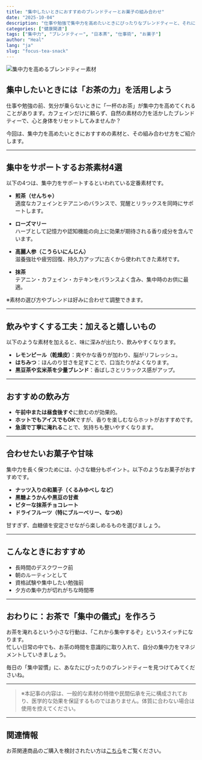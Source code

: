 ```yaml
---
title: "集中したいときにおすすめのブレンドティーとお菓子の組み合わせ"
date: "2025-10-04"
description: "仕事や勉強で集中力を高めたいときにぴったりなブレンドティーと、それに合うお菓子・甘味をご紹介。飲みやすくアレンジするアイデアや取り入れたい素材もお届けします。"
categories: ["健康関連"]
tags: ["集中力", "ブレンドティー", "日本茶", "仕事術", "お菓子"]
author: "Heal"
lang: "ja"
slug: "focus-tea-snack"
---
```


![集中力を高めるブレンドティー素材](/blog/2025-10-04-focus-tea-snack.jpg)

## 集中したいときには「お茶の力」を活用しよう

仕事や勉強の前、気分が乗らないときに「一杯のお茶」が集中力を高めてくれることがあります。カフェインだけに頼らず、自然の素材の力を活かしたブレンドティーで、心と身体をリセットしてみませんか？

今回は、集中力を高めたいときにおすすめの素材と、その組み合わせ方をご紹介します。

---

## 集中をサポートするお茶素材4選

以下の4つは、集中力をサポートするといわれている定番素材です。

- **煎茶（せんちゃ）**  
  適度なカフェインとテアニンのバランスで、覚醒とリラックスを同時にサポートします。

- **ローズマリー**  
  ハーブとして記憶力や認知機能の向上に効果が期待される香り成分を含んでいます。

- **高麗人参（こうらいにんじん）**  
  滋養強壮や疲労回復、持久力アップに古くから使われてきた素材です。

- **抹茶**  
  テアニン・カフェイン・カテキンをバランスよく含み、集中時のお供に最適。

※素材の選び方やブレンドは好みに合わせて調整できます。

---

## 飲みやすくする工夫：加えると嬉しいもの

以下のような素材を加えると、味に深みが出たり、飲みやすくなります。

- **レモンピール（乾燥皮）**：爽やかな香りが加わり、脳がリフレッシュ。
- **はちみつ**：ほんのり甘さを足すことで、口当たりがよくなります。
- **黒豆茶や玄米茶を少量ブレンド**：香ばしさとリラックス感がアップ。

---

## おすすめの飲み方

- **午前中または昼食後すぐ**に飲むのが効果的。
- **ホットでもアイスでもOK**ですが、香りを楽しむならホットがおすすめです。
- **急須で丁寧に淹れる**ことで、気持ちも整いやすくなります。

---

## 合わせたいお菓子や甘味

集中力を長く保つためには、小さな糖分もポイント。以下のようなお菓子がおすすめです。

- **ナッツ入りの和菓子（くるみゆべし など）**
- **黒糖ようかんや黒豆の甘煮**
- **ビターな抹茶チョコレート**
- **ドライフルーツ（特にブルーベリー、なつめ）**

甘すぎず、血糖値を安定させながら楽しめるものを選びましょう。

---

## こんなときにおすすめ

- 長時間のデスクワーク前
- 朝のルーティンとして
- 資格試験や集中したい勉強前
- 夕方の集中力が切れがちな時間帯

---

## おわりに：お茶で「集中の儀式」を作ろう

お茶を淹れるという小さな行動は、「これから集中するぞ」というスイッチになります。  
忙しい日常の中でも、お茶の時間を意識的に取り入れて、自分の集中力をマネジメントしていきましょう。

毎日の「集中習慣」に、あなたにぴったりのブレンドティーを見つけてみてくださいね。

---

> ※本記事の内容は、一般的な素材の特徴や民間伝承を元に構成されており、医学的な効果を保証するものではありません。体質に合わない場合は使用を控えてください。

---
## 関連情報

お茶関連商品のご購入を検討されたい方は[こちら](https://www.marketsupporter-ai.com/japanese-tea)をご覧ください。